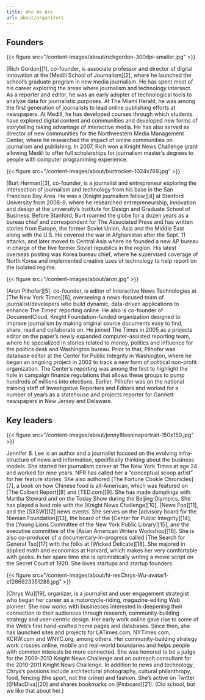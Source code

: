 ```yaml
---
title: Who We Are
url: about/organizers
---
```

## Founders

<div class="organizer-entry">
  {{< figure src="/content-images/about/richgordon-300dpi-smaller.jpg" >}}

  <p>[Rich Gordon][1], co-founder, is associate professor and director of digital innovation at the [Medill School of Journalism][2], where he launched the school’s graduate program in new media journalism. He has spent most of his career exploring the areas where journalism and technology intersect. As a reporter and editor, he was an early adopter of technological tools to analyze data for journalistic purposes. At The Miami Herald, he was among the first generation of journalists to lead online publishing efforts at newspapers. At Medill, he has developed courses through which students have explored digital content and communities and developed new forms of storytelling taking advantage of interactive media. He has also served as director of new communities for the Northwestern Media Management Center, where he researched the impact of online communities on journalism and publishing. In 2007, Rich won a Knight News Challenge grant allowing Medill to offer full scholarships for journalism master&#8217;s degrees to people with computer programming experience.</p>
</div>  

<div class="organizer-entry">
  {{< figure src="/content-images/about/burtrocket-1024x769.jpg" >}}

  <p>[Burt Herman][3], co-founder, is a journalist and entrepreneur exploring the intersection of journalism and technology from his base in the San Francisco Bay Area. He was a [Knight journalism fellow][4] at Stanford University from 2008-9, where he researched entrepreneurship, innovation and design at the university&#8217;s Institute for Design and Graduate School of Business. Before Stanford, Burt roamed the globe for a dozen years as a bureau chief and correspondent for The Associated Press and has written stories from Europe, the former Soviet Union, Asia and the Middle East along with the U.S. He covered the war in Afghanistan after the Sept. 11 attacks, and later moved to Central Asia where he founded a new AP bureau in charge of the five former Soviet republics in the region. His latest overseas posting was Korea bureau chief, where he supervised coverage of North Korea and implemented creative uses of technology to help report on the isolated regime.</p>
</div>  

<div class="organizer-entry">
  {{< figure src="/content-images/about/aron.jpg" >}}

  <p>[Aron Pilhofer][5], co-founder, is editor of Interactive News Technologies at [The New York Times][6], overseeing a news-focused team of journalist/developers who build dynamic, data-driven applications to enhance The Times&#8217; reporting online. He also is co-founder of DocumentCloud, Knight Foundation-funded organization designed to improve journalism by making original source documents easy to find, share, read and collaborate on. He joined The Times in 2005 as a projects editor on the paper&#8217;s newly expanded computer-assisted reporting team, where he specialized in stories related to money, politics and influence for the politics desk and Washington bureau. Prior to that, Pilhofer was database editor at the Center for Public Integrity in Washington, where he began an ongoing project in 2002 to track a new form of political non-profit organization. The Center&#8217;s reporting was among the first to highlight the hole in campaign finance regulations that allows these groups to pump hundreds of millions into elections. Earlier, Pilhofer was on the national training staff of Investigative Reporters and Editors and worked for a number of years as a statehouse and projects reporter for Gannett newspapers in New Jersey and Delaware.</p>
</div>  

## Key leaders

<div class="organizer-entry">
  {{< figure src="/content-images/about/jenny8leeninaportrait-150x150.jpg" >}}

  <p>Jennifer 8. Lee is an author and a journalist focused on the evolv­ing infra­struc­ture of news and information, specifically thinking about the business models. She started her journalism career at The New York Times at age 24 and worked for nine years. NPR has called her a &#8220;conceptual scoop artist&#8221; for her feature stories. She also authored [The Fortune Cookie Chronicles][7], a book on how Chinese food is all-American, which was featured on [The Colbert Report][8] and [TED.com][9]. She has made dumplings with Martha Steward and on the Today Show during the Beijing Olympics. She has played a lead role with the [Knight News Challenge][10], [News Foo][11], and the [SXSW][12] news events. She serves on the [advisory board for the Nieman Foundation][13], the board of the [Center for Public Integrity][14], the [Young Lions Committee of the New York Public Library][15], and the executive committee of the [Asian American Writers Workshop][16]. She is also co-producer of a documentary-in-progress called [The Search for General Tso][17] with the folks at [Wicked Delicate][18]. She majored in applied math and economics at Harvard, which makes her very comfortable with geeks. In her spare time she is optimistically writing a movie script on the Secret Court of 1920. She loves startups and startup founders.</p>
</div>  

<div class="organizer-entry">
  {{< figure src="/content-images/about/hi-resChrys-Wu-avatar1-e1286923351288.jpg" >}}

  <p>[Chrys Wu][19], organizer, is a journalist and user engagement strategist who began her career as a motorcycle-riding, magazine-editing Web pioneer. She now works with businesses interested in deepening their connection to their audiences through research, community-building strategy and user-centric design. Her early work online gave rise to some of the Web&#8217;s first hand-crafted home pages and databases. Since then, she has launched sites and projects for LATimes.com, NYTimes.com, KCRW.com and WNYC.org, among others. Her community-building strategy work crosses online, mobile and real-world boundaries and helps people with common interests be more connected. She was honored to be a judge for the 2009-2010 Knight News Challenge and an outreach consultant for the 2010-2011 Knight News Challenge. In addition to news and technology, Chrys’s passions include architectural photography, cultural philanthropy, food, fencing (the sport, not the crime) and fashion. She’s active on Twitter [@MacDiva][20] and shares bookmarks on [Pinboard][21]. (Old school, but we like that about her.)</p>
</div>  

 [1]: http://www.linkedin.com/in/richgordon
 [2]: http://www.medill.northwestern.edu/
 [3]: http://burtherman.com
 [4]: http://knight.stanford.edu/fellows/2009/herman/
 [5]: http://twitter.com/pilhofer
 [6]: http://nytimes.com
 [7]: http://fortunecookiechronicles.com
 [8]: http://www.colbertnation.com/the-colbert-report-videos/163297/march-04-2008/jennifer-8--lee
 [9]: http://www.ted.com/talks/jennifer_8_lee_looks_for_general_tso.html
 [10]: http://newschallenge.org
 [11]: http://newsfoo.org
 [12]: http://sxsw.com
 [13]: http://www.nieman.harvard.edu/NiemanFoundation/AboutTheFoundation/AdvisoryBoard.aspx
 [14]: http://cpi.org
 [15]: http://www.nypl.org/support/membership/young-lions
 [16]: http://aaww.org
 [17]: http://thesearchforgeneraltso.com
 [18]: http://wickedelicate.com
 [19]: http://www.chryswu.com/
 [20]: http://twitter.com/MacDiva
 [21]: http://pinboard.in/u:MacDiva
